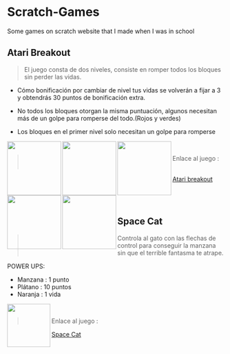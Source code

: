# Scratch-Games
Some games on scratch website that I made when I was in school

## Atari Breakout 
>  El juego consta de dos niveles, consiste en romper todos los bloques sin perder las vidas.

- Cómo bonificación por cambiar de nivel tus vidas se volverán a fijar a 3 y obtendrás 30 puntos de bonificación extra.

- No todos los bloques otorgan la misma puntuación, algunos necesitan más de un golpe para romperse del todo.(Rojos y verdes)

- Los bloques en el primer nivel solo necesitan un golpe para romperse

<img align="left" width="125" height="125" src="https://user-images.githubusercontent.com/71594504/97096174-8e9d1080-1668-11eb-980c-a53b6e4b739f.PNG">
<img align="left" width="125" height="125" src="https://user-images.githubusercontent.com/71594504/97096175-8fce3d80-1668-11eb-950a-3867c8ab860f.PNG">
<img align="left" width="125" height="125" src="https://user-images.githubusercontent.com/71594504/97096176-90ff6a80-1668-11eb-9fab-0051725d5324.PNG">
<img align="left" width="125" height="125" src="https://user-images.githubusercontent.com/71594504/97428839-d9dc4b00-1916-11eb-9353-147c2ff632c2.PNG">
<img align="left" width="125" height="125" src="https://user-images.githubusercontent.com/71594504/97096224-403c4180-1669-11eb-87d4-600d35346edf.PNG">

&emsp;
> Enlace al juego : &emsp;

[Atari breakout](https://scratch.mit.edu/projects/134903866)

<br>
<br>

## Space Cat 

>Controla al gato con las flechas de control para conseguir la manzana sin que el terrible fantasma te atrape.

POWER UPS:

- Manzana : 1 punto
- Plátano : 10 puntos
- Naranja : 1 vida

<img align="left" width="100" height="100" src="https://user-images.githubusercontent.com/71594504/97096229-4a5e4000-1669-11eb-92e4-cf16d94135a7.PNG">

&emsp;
> Enlace al juego : &emsp;

[Space Cat](https://scratch.mit.edu/projects/86909411)


